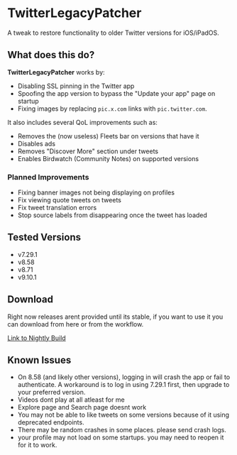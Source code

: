 # TwitterLegacyPatcher

A tweak to restore functionality to older Twitter versions for iOS/iPadOS.

## What does this do?

**TwitterLegacyPatcher** works by:
- Disabling SSL pinning in the Twitter app
- Spoofing the app version to bypass the "Update your app" page on startup
- Fixing images by replacing `pic.x.com` links with `pic.twitter.com`.

It also includes several QoL improvements such as:
- Removes the (now useless) Fleets bar on versions that have it
- Disables ads
- Removes "Discover More" section under tweets
- Enables Birdwatch (Community Notes) on supported versions

### Planned Improvements

- Fixing banner images not being displaying on profiles
- Fix viewing quote tweets on tweets
- Fix tweet translation errors
- Stop source labels from disappearing once the tweet has loaded

## Tested Versions

- v7.29.1
- v8.58
- v8.71
- v9.10.1

## Download
Right now releases arent provided until its stable, if you want to use it you can download from here or from the workflow.

[Link to Nightly Build](https://nightly.link/nyathea/TwitterLegacyPatcher/workflows/makefile/main)

## Known Issues

- On 8.58 (and likely other versions), logging in will crash the app or fail to authenticate. A workaround is to log in using 7.29.1 first, then upgrade to your preferred version.
- Videos dont play at all atleast for me
- Explore page and Search page doesnt work
- You may not be able to like tweets on some versions because of it using deprecated endpoints.
- There may be random crashes in some places. please send crash logs.
- your profile may not load on some startups. you may need to reopen it for it to work.
